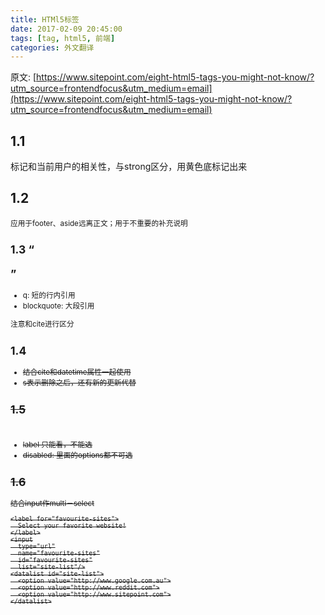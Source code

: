 ```yaml
---
title: HTMl5标签
date: 2017-02-09 20:45:00
tags: [tag, html5, 前端]
categories: 外文翻译
---
```


原文:
[https://www.sitepoint.com/eight-html5-tags-you-might-not-know/?utm_source=frontendfocus&utm_medium=email](https://www.sitepoint.com/eight-html5-tags-you-might-not-know/?utm_source=frontendfocus&utm_medium=email)
## 1.1 <mark>

标记和当前用户的相关性，与strong区分，用黄色底标记出来

<!-- more -->
## 1.2 <small>

应用于footer、aside远离正文；用于不重要的补充说明

## 1.3 <q> <blockquote>

- q: 短的行内引用
- blockquote: 大段引用

注意和cite进行区分

## 1.4 <ins> <del> <s>

- 结合cite和datetime属性一起使用
- s表示删除之后，还有新的更新代替

## 1.5 <optgroup>

- label 只能看，不能选
- disabled: 里面的options都不可选

## 1.6 <datalist>

结合input作multi－select
```
<label for="favourite-sites">
  Select your favorite website!
</label>
<input
  type="url"
  name="favourite-sites"
  id="favourite-sites"
  list="site-list"/>
<datalist id="site-list">
  <option value="http://www.google.com.au">
  <option value="http://www.reddit.com">
  <option value="http://www.sitepoint.com">
</datalist>
```
